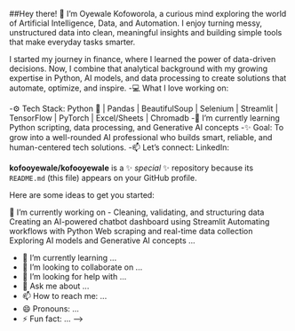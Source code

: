 ##Hey there! :wave: I’m Oyewale Kofoworola, a curious mind exploring the world of Artificial Intelligence, Data, and Automation.
 I enjoy turning messy, unstructured data into clean, meaningful insights and building simple tools that make everyday tasks smarter.
 
I started my journey in finance, where I learned the power of data-driven decisions. Now, I combine that analytical background with my growing expertise in Python, AI models, and data processing to create solutions that automate, optimize, and inspire.
-:computer: What I love working on:

-:gear: Tech Stack:
 Python :snake: | Pandas | BeautifulSoup | Selenium | Streamlit | TensorFlow | PyTorch | Excel/Sheets | Chromadb
-:seedling: I’m currently learning Python scripting, data processing, and Generative AI concepts
-:sparkles: Goal:
 To grow into a well-rounded AI professional who builds smart, reliable, and human-centered tech solutions.
-:mailbox: Let’s connect:
 LinkedIn:

**kofooyewale/kofooyewale** is a ✨ _special_ ✨ repository because its `README.md` (this file) appears on your GitHub profile.

Here are some ideas to get you started:

🔭 I’m currently working on
    - Cleaning, validating, and structuring data
Creating an AI-powered chatbot dashboard using Streamlit
Automating workflows with Python
Web scraping and real-time data collection
Exploring AI models and Generative AI concepts ...
- 🌱 I’m currently learning ...
- 👯 I’m looking to collaborate on ...
- 🤔 I’m looking for help with ...
- 💬 Ask me about ...
- 📫 How to reach me: ...
- 😄 Pronouns: ...
- ⚡ Fun fact: ...
-->
